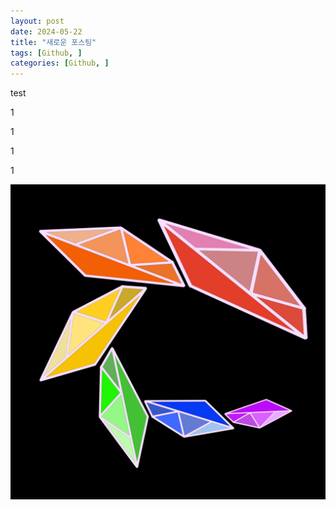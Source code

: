 ```yaml
---
layout: post
date: 2024-05-22
title: "새로운 포스팅"
tags: [Github, ]
categories: [Github, ]
---
```



test


1


1


1


1


![0](/assets/img/GBD10/0.png)

